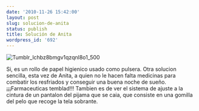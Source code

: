 ```yaml
---
date: '2010-11-26 15:42:00'
layout: post
slug: solucion-de-anita
status: publish
title: Solución de Anita
wordpress_id: '692'
---
```



    


![Tumblr_lchbz8bmgv1qzqnl8o1_500](http://jjdenis.files.wordpress.com/2010/11/tumblr_lchbz8bmgv1qzqnl8o1_500-scaled500.jpg?w=300)








Si, es un rollo de papel higienico usado como pulsera. Otra solucion sencilla, esta vez de Anita, a quien no le hacen falta medicinas para combatir los resfriados y conseguir una buena noche de sueño. ¡¡¡Farmaceuticas temblad!!! Tambien es de ver el sistema de ajuste a la cintura de un pantalon del pijama que se caia, que consiste en una gomilla del pelo que recoge la tela sobrante.


  
